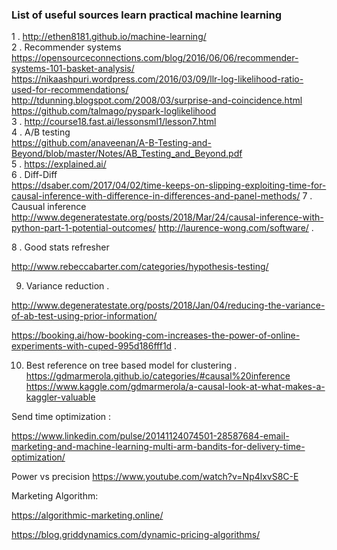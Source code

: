 ### List of useful sources learn practical machine learning 

1 . http://ethen8181.github.io/machine-learning/  
2 . Recommender systems  
https://opensourceconnections.com/blog/2016/06/06/recommender-systems-101-basket-analysis/  
https://nikaashpuri.wordpress.com/2016/03/09/llr-log-likelihood-ratio-used-for-recommendations/  
http://tdunning.blogspot.com/2008/03/surprise-and-coincidence.html  
https://github.com/talmago/pyspark-loglikelihood  
3 . http://course18.fast.ai/lessonsml1/lesson7.html  
4 . A/B testing   
https://github.com/anaveenan/A-B-Testing-and-Beyond/blob/master/Notes/AB_Testing_and_Beyond.pdf  
5 . https://explained.ai/  
6 . Diff-Diff  
https://dsaber.com/2017/04/02/time-keeps-on-slipping-exploiting-time-for-causal-inference-with-difference-in-differences-and-panel-methods/
7 . Causual inference  
http://www.degeneratestate.org/posts/2018/Mar/24/causal-inference-with-python-part-1-potential-outcomes/
http://laurence-wong.com/software/ .    

8 . Good stats refresher 

http://www.rebeccabarter.com/categories/hypothesis-testing/   

9. Variance reduction .    

http://www.degeneratestate.org/posts/2018/Jan/04/reducing-the-variance-of-ab-test-using-prior-information/

https://booking.ai/how-booking-com-increases-the-power-of-online-experiments-with-cuped-995d186fff1d .     

10. Best reference on tree based model for clustering . 
https://gdmarmerola.github.io/categories/#causal%20inference
https://www.kaggle.com/gdmarmerola/a-causal-look-at-what-makes-a-kaggler-valuable

Send time optimization :

https://www.linkedin.com/pulse/20141124074501-28587684-email-marketing-and-machine-learning-multi-arm-bandits-for-delivery-time-optimization/


Power vs precision
https://www.youtube.com/watch?v=Np4lxvS8C-E


Marketing Algorithm:

https://algorithmic-marketing.online/

https://blog.griddynamics.com/dynamic-pricing-algorithms/






